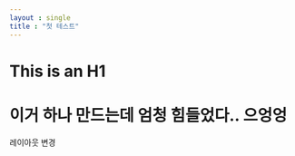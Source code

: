 ```yaml
---
layout : single
title : "첫 테스트"
---
```


This is an H1
=============

# 이거 하나 만드는데 엄청 힘들었다.. 으엉엉

레이아웃 변경
